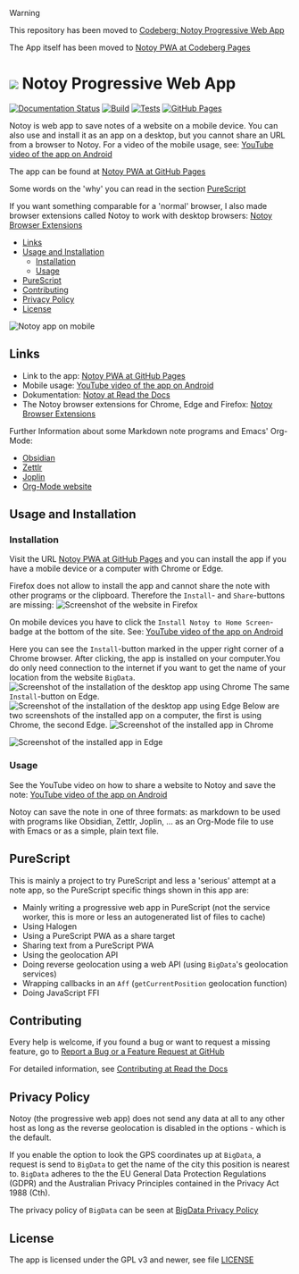 > [!WARNING]
> This repository has been moved to [Codeberg: Notoy Progressive Web App](https://codeberg.org/Release-Candidate/Notoy-PWA)
> 
> The App itself has been moved to [Notoy PWA at Codeberg Pages](https://release-candidate.codeberg.page/Notoy-PWA/http/)

# ![](./assets/icons/transparent_48.png) Notoy Progressive Web App <!-- omit in toc -->

[![Documentation Status](https://readthedocs.org/projects/notoy-pwa/badge/?version=latest)](https://notoy-pwa.readthedocs.io/en/latest/?badge=latest)
[![Build](https://github.com/Release-Candidate/Notoy-PWA/actions/workflows/build.yml/badge.svg)](https://github.com/Release-Candidate/Notoy-PWA/actions/workflows/build.yml)
[![Tests](https://github.com/Release-Candidate/Notoy-PWA/actions/workflows/tests.yml/badge.svg)](https://github.com/Release-Candidate/Notoy-PWA/actions/workflows/tests.yml)
[![GitHub Pages](https://github.com/Release-Candidate/Notoy-PWA/actions/workflows/pages/pages-build-deployment/badge.svg)](https://github.com/Release-Candidate/Notoy-PWA/actions/workflows/pages/pages-build-deployment)

Notoy is web app to save notes of a website on a mobile device. You can also use and install it as an app on a desktop, but you cannot share an URL from a browser to Notoy. For a video of the mobile usage, see: [YouTube video of the app on Android](https://youtu.be/xJgV62jFl-s)

The app can be found at [Notoy PWA at GitHub Pages](https://release-candidate.github.io/Notoy-PWA/http/index.html)

Some words on the 'why' you can read in the section [PureScript](#purescript)

If you want something comparable for a 'normal' browser, I also made browser extensions called Notoy to work with desktop browsers: [Notoy Browser Extensions](https://github.com/Release-Candidate/Notoy-BrowserExtensions)

- [Links](#links)
- [Usage and Installation](#usage-and-installation)
  - [Installation](#installation)
  - [Usage](#usage)
- [PureScript](#purescript)
- [Contributing](#contributing)
- [Privacy Policy](#privacy-policy)
- [License](#license)

![Notoy app on mobile](./docs/images/android.jpg)

## Links

- Link to the app: [Notoy PWA at GitHub Pages](https://release-candidate.github.io/Notoy-PWA/http/index.html)
- Mobile usage: [YouTube video of the app on Android](https://youtu.be/xJgV62jFl-s)
- Dokumentation: [Notoy at Read the Docs](https://readthedocs.org/projects/notoy-pwa/badge/?version=latest)
- The Notoy browser extensions for Chrome, Edge and Firefox: [Notoy Browser Extensions](https://github.com/Release-Candidate/Notoy-BrowserExtensions)

Further Information about some Markdown note programs and Emacs' Org-Mode:

- [Obsidian](https://obsidian.md/)
- [Zettlr](https://zettlr.com/)
- [Joplin](https://joplinapp.org/)
- [Org-Mode website](https://orgmode.org/)

## Usage and Installation

### Installation

Visit the URL [Notoy PWA at GitHub Pages](https://release-candidate.github.io/Notoy-PWA/http/index.html) and you can install the app if you have a mobile device or a computer with Chrome or Edge.

Firefox does not allow to install the app and cannot share the note with other programs or the clipboard. Therefore the `Install`- and `Share`-buttons are missing:
![Screenshot of the website in Firefox](./docs/images/firefox.jpg)

On mobile devices you have to click the `Install Notoy to Home Screen`-badge at the bottom of the site. See: [YouTube video of the app on Android](https://youtu.be/xJgV62jFl-s)

Here you can see the `Install`-button marked in the upper right corner of a Chrome browser. After clicking, the app is installed on your computer.You do only need connection to the internet if you want to get the name of your location from the website `BigData`.
![Screenshot of the installation of the desktop app using Chrome](docs/images/install_chrome_en.jpg)
The same `Install`-button on Edge.
![Screenshot of the installation of the desktop app using Edge](./docs/images/install_edge_en.jpg)
Below are two screenshots of the installed app on a computer, the first is using Chrome, the second Edge.
![Screenshot of the installed app in Chrome](./docs/images/installed_chrome_en.jpg)

![Screenshot of the installed app in Edge](docs/images/installed_edge_en.jpg)

### Usage

See the YouTube video on how to share a website to Notoy and save the note: [YouTube video of the app on Android](https://youtu.be/xJgV62jFl-s)

Notoy can save the note in one of three formats: as markdown to be used with programs like Obsidian, Zettlr, Joplin, ... as an Org-Mode file to use with Emacs or as a simple, plain text file.

## PureScript

This is mainly a project to try PureScript and less a 'serious' attempt at a note app, so the PureScript specific things shown in this app are:

- Mainly writing a progressive web app in PureScript (not the service worker, this is more or less an autogenerated list of files to cache)
- Using Halogen
- Using a PureScript PWA as a share target
- Sharing text from a PureScript PWA
- Using the geolocation API
- Doing reverse geolocation using a web API (using `BigData`'s geolocation services)
- Wrapping callbacks in an `Aff` (`getCurrentPosition` geolocation function)
- Doing JavaScript FFI

## Contributing

Every help is welcome, if you found a bug or want to request a missing feature, go to [Report a Bug or a Feature Request at GitHub](https://github.com/Release-Candidate/Notoy-PWA/issues/new/choose)

For detailed information, see [Contributing at Read the Docs](https://notoy-pwa.readthedocs.io/en/latest/contributing/)

## Privacy Policy

Notoy (the progressive web app) does not send any data at all to any other host as long as the reverse geolocation is disabled in the options - which is the default.

If you enable the option to look the GPS coordinates up at `BigData`, a request is send to `BigData` to get the name of the city this position is nearest to. `BigData` adheres to the the EU General Data Protection Regulations (GDPR) and the Australian Privacy Principles contained in the Privacy Act 1988 (Cth).

The privacy policy of `BigData` can be seen at [BigData Privacy Policy](https://www.bigdatacloud.com/privacy-and-cookie-policy)

## License

The app is licensed under the GPL v3 and newer, see file [LICENSE](./LICENSE)
